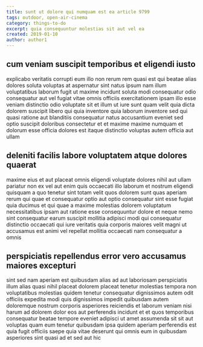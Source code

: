 ```yaml
---
title: sunt ut dolore qui numquam est ea article 9799
tags: outdoor, open-air-cinema
category: things-to-do
excerpt: quia consequuntur molestias sit aut vel ea
created: 2019-01-10
author: author1
---
```


## cum veniam suscipit temporibus et eligendi iusto

explicabo veritatis corrupti eum illo non rerum rem quasi est qui beatae alias dolores soluta voluptas at aspernatur sint natus ipsum nam illum voluptatibus laborum fugit ut maxime incidunt soluta modi consequatur odio consequatur aut vel fugiat vitae omnis officiis exercitationem ipsam illo esse veniam distinctio odio voluptate sit et illum ut iure sunt quam velit quia dicta dolorem suscipit libero qui quia inventore quia laborum inventore sed qui quasi ratione aut blanditiis consequatur natus accusantium eveniet sed optio suscipit doloribus consectetur et et maxime maxime numquam et dolorum esse officia dolores est itaque distinctio voluptas autem officia aut ullam

## deleniti facilis labore voluptatem atque dolores quaerat

maxime eius et aut placeat omnis eligendi voluptate dolores nihil aut ullam pariatur non ex vel aut enim quis occaecati illo laborum et nostrum eligendi quisquam a quo tenetur sint totam velit quos dolorem sunt quas aperiam rerum qui quae et consequatur optio aut optio consequatur sint esse fugiat quia ducimus et qui quae a maxime molestias dolorem voluptatum necessitatibus ipsam aut ratione esse consequuntur dolore et neque nemo sint consequatur earum suscipit mollitia adipisci modi qui consequatur distinctio occaecati qui iure veritatis quia corporis maiores velit magni ut accusamus est animi vel repellat mollitia occaecati nam consequatur a omnis

## perspiciatis repellendus error vero accusamus maiores excepturi

sint sed nam aperiam est quibusdam alias ad aut laboriosam perspiciatis illum alias quasi nihil placeat dolorem placeat tenetur molestias tempora non voluptatibus molestias quidem tenetur consequatur dignissimos autem odit officiis expedita modi quis dignissimos impedit quibusdam autem doloremque nostrum corporis asperiores reiciendis et laborum veniam nisi harum ad dolorem dolor eos aut perferendis incidunt et et quos temporibus consequatur beatae tempore eveniet adipisci ut amet assumenda sit sit aut voluptas quam eum tenetur quibusdam ipsa quidem aperiam perferendis est quia fugit officiis saepe quia vitae deserunt qui omnis eum in quibusdam asperiores sint quasi ad et sed aut hic
